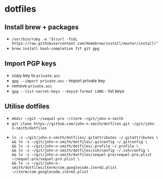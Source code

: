 # dotfiles

## Install brew + packages
- `/usr/bin/ruby -e "$(curl -fsSL https://raw.githubusercontent.com/Homebrew/install/master/install)"`
- `brew install bash-completion fzf git gpg`

## Import PGP keys
- copy key to `private.asc`
- `gpg --import private.asc` - import private key
- remove `private.asc`
- `gpg --list-secret-keys --keyid-format LONG` - list keys

## Utilise dotfiles
- `mkdir ~/git ~/sequel-pro ~/iterm ~/git/john-n-smith`
- `git clone https://github.com/john-n-smith/dotfiles.git ~/git/john-n-smith/dotfiles`
- ```
  ln -s ~/git/john-n-smith/dotfiles/.gitattributes ~/.gitattributes \
  && ln -s ~/git/john-n-smith/dotfiles/.gitconfig ~/.gitconfig \
  && ln -s ~/git/john-n-smith/dotfiles/.profile ~/.profile \
  && ln -s ~/git/john-n-smith/dotfiles/ssh/config ~/.ssh/config \
  && ln -s ~/git/john-n-smith/dotfiles/sequel-pro/sequel-pro.plist ~/sequel-pro/sequel-pro.plist \
  && ln -s ~/git/john-n-smith/dotfiles/iterm/com.googlecode.iterm2.plist ~/iterm/com.googlecode.iterm2.plist
  ```
